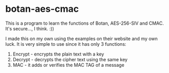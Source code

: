 # botan-aes-cmac
This is a program to learn the functions of Botan, AES-256-SIV and CMAC. It's secure..., I think. :))

I made this on my own using the examples on their website and my own luck.
It is very simple to use since it has only 3 functions:
1) Encrypt - encrypts the plain text with a key
2) Decrypt - decrypts the cipher text using the same key
3) MAC - it adds or verifies the MAC TAG of a message
